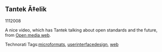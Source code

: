 <article><h2>Tantek Ã‡elik</h2><time><span class="day">11</span><span class="month">1</span><span class="year">2008</span></time><p>A nice video, which has Tantek talking about open standards and the future, from <a href="http://openmediaweb.org/index.php/2008/01/09/episode-2-tantek-celik/">Open media web</a>.</p><!-- Technorati Tags Start --><p>Technorati Tags:<a href="http://technorati.com/tag/microformats" rel="tag">microformats</a>, <a href="http://technorati.com/tag/userinterfacedesign" rel="tag">userinterfacedesign</a>, <a href="http://technorati.com/tag/web" rel="tag">web</a></p><!-- Technorati Tags End --></article>